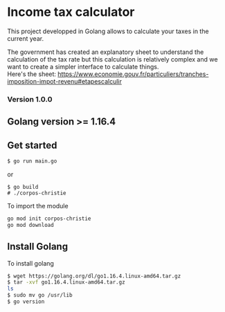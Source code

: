 # Income tax calculator

This project developped in Golang allows to calculate your taxes in the current year.  

The government has created an explanatory sheet to understand the calculation of the tax rate but this calculation is relatively complex and we want to create a simpler interface to calculate things.  
Here's the sheet: https://www.economie.gouv.fr/particuliers/tranches-imposition-impot-revenu#etapescalculir

### Version 1.0.0

## Golang version >= 1.16.4

## Get started
```bash
$ go run main.go
```
or
```
$ go build
# ./corpos-christie
```

To import the module
```bash
go mod init corpos-christie
go mod download
```

## Install Golang

To install golang
```bash
$ wget https://golang.org/dl/go1.16.4.linux-amd64.tar.gz
$ tar -xvf go1.16.4.linux-amd64.tar.gz
ls
$ sudo mv go /usr/lib
$ go version
```